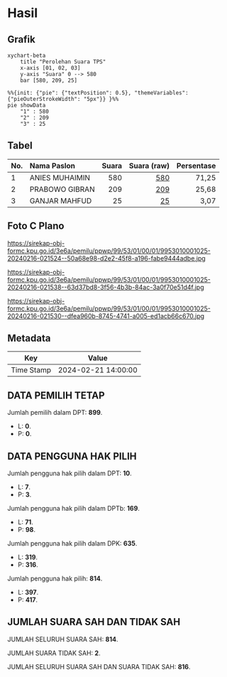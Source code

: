 # Hasil

## Grafik

```mermaid
xychart-beta
    title "Perolehan Suara TPS"
    x-axis [01, 02, 03]
    y-axis "Suara" 0 --> 580
    bar [580, 209, 25]
```

```mermaid
%%{init: {"pie": {"textPosition": 0.5}, "themeVariables": {"pieOuterStrokeWidth": "5px"}} }%%
pie showData
    "1" : 580
    "2" : 209
    "3" : 25
```

## Tabel

| No. | Nama Paslon    | Suara | Suara (raw) | Persentase |
|:--- |:-------------- | -----:| -----------:| ----------:|
| 1   | ANIES MUHAIMIN | 580   | [580][p-1]  | 71,25      |
| 2   | PRABOWO GIBRAN | 209   | [209][p-2]  | 25,68      |
| 3   | GANJAR MAHFUD  | 25    | [25][p-3]   | 3,07       |


[p-1]: https://github.com/gigit-pemilu/pemilu-2024-99-luar-negeri/blob/main/pilpres/hitung-suara/sub/99-luar-negeri/sub/53-jeddah-arab-saudi/sub/01-jeddah-arab-saudi/sub/0001-jeddah-arab-saudi/sub/025-ksk-013/sub/paslon-1.txt
[p-2]: https://github.com/gigit-pemilu/pemilu-2024-99-luar-negeri/blob/main/pilpres/hitung-suara/sub/99-luar-negeri/sub/53-jeddah-arab-saudi/sub/01-jeddah-arab-saudi/sub/0001-jeddah-arab-saudi/sub/025-ksk-013/sub/paslon-2.txt
[p-3]: https://github.com/gigit-pemilu/pemilu-2024-99-luar-negeri/blob/main/pilpres/hitung-suara/sub/99-luar-negeri/sub/53-jeddah-arab-saudi/sub/01-jeddah-arab-saudi/sub/0001-jeddah-arab-saudi/sub/025-ksk-013/sub/paslon-3.txt

## Foto C Plano

https://sirekap-obj-formc.kpu.go.id/3e6a/pemilu/ppwp/99/53/01/00/01/9953010001025-20240216-021524--50a68e98-d2e2-45f8-a196-fabe9444adbe.jpg

https://sirekap-obj-formc.kpu.go.id/3e6a/pemilu/ppwp/99/53/01/00/01/9953010001025-20240216-021538--63d37bd8-3f56-4b3b-84ac-3a0f70e51d4f.jpg

https://sirekap-obj-formc.kpu.go.id/3e6a/pemilu/ppwp/99/53/01/00/01/9953010001025-20240216-021530--dfea960b-8745-4741-a005-ed1acb66c670.jpg


## Metadata

| Key        | Value               |
| ---------- | ------------------- |
| Time Stamp | 2024-02-21 14:00:00 |


## DATA PEMILIH TETAP

Jumlah pemilih dalam DPT: **899**.
 * L: **0**.
 * P: **0**.

## DATA PENGGUNA HAK PILIH

Jumlah pengguna hak pilih dalam DPT: **10**.
 * L: **7**.
 * P: **3**.

Jumlah pengguna hak pilih dalam DPTb: **169**.
 * L: **71**.
 * P: **98**.

Jumlah pengguna hak pilih dalam DPK: **635**.
 * L: **319**.
 * P: **316**.

Jumlah pengguna hak pilih: **814**.
 * L: **397**.
 * P: **417**.

## JUMLAH SUARA SAH DAN TIDAK SAH

JUMLAH SELURUH SUARA SAH: **814**.

JUMLAH SUARA TIDAK SAH: **2**.

JUMLAH SELURUH SUARA SAH DAN SUARA TIDAK SAH: **816**.


